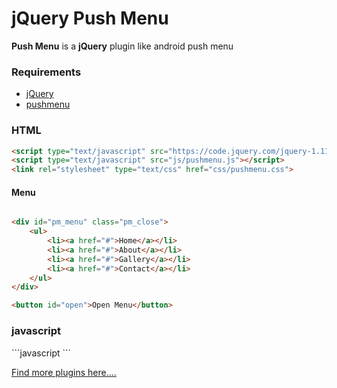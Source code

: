 jQuery Push Menu
========

<strong>Push Menu</strong> is a <strong>jQuery</strong> plugin like android push menu

<h3>Requirements</h3>

<ul>
<li><a href="https://jquery.com" target="_new">jQuery</a></li>
<li><a href="http://demax.in" target="_new">pushmenu</a></li>
</ul>

<h3>HTML</h3>

```html
<script type="text/javascript" src="https://code.jquery.com/jquery-1.11.2.min.js"></script>
<script type="text/javascript" src="js/pushmenu.js"></script>
<link rel="stylesheet" type="text/css" href="css/pushmenu.css">
```

<h4>Menu</h4>

```html

<div id="pm_menu" class="pm_close">
	<ul>
		<li><a href="#">Home</a></li>
		<li><a href="#">About</a></li>
		<li><a href="#">Gallery</a></li>
		<li><a href="#">Contact</a></li>
	</ul>
</div>

<button id="open">Open Menu</button>

```

<h3>javascript</h3>
```javascript
<script type="text/javascript">
  (function($){
    $('#pm_menu').pushmenu({
    	button : "#open"
    });
  })(jQuery);
</script>
```


<a href="https://github.com/rihanrahul">Find more plugins here....</a>
